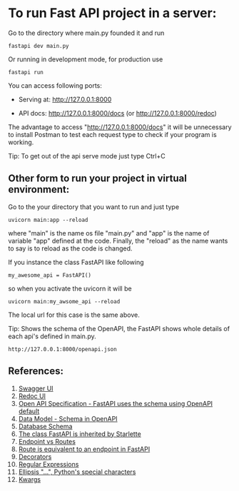 # To run Fast API project in a server:
Go to the directory where main.py founded it and run

    fastapi dev main.py

Or running in development mode, for production use

    fastapi run

You can access following ports:

- Serving at: http://127.0.0.1:8000

- API docs: http://127.0.0.1:8000/docs (or http://127.0.0.1:8000/redoc)

The advantage to access "http://127.0.0.1:8000/docs" it will be unnecessary to install Postman to test each request type to check if your program is working.

Tip: To get out of the api serve mode just type Ctrl+C

## Other form to run your project in virtual environment:
Go to the your directory that you want to run and just type

    uvicorn main:app --reload

where "main" is the name os file "main.py" and "app" is the name of variable "app" defined at the code. Finally, the "reload" as the name wants to say is to reload as the code is changed.

If you instance the class FastAPI like following

    my_awesome_api = FastAPI()

so when you activate the uvicorn it will be

    uvicorn main:my_awsome_api --reload

The local url for this case is the same above.

Tip: Shows the schema of the OpenAPI, the FastAPI shows whole details of each api's defined in main.py.

    http://127.0.0.1:8000/openapi.json

## References:

1. [Swagger UI][1]
2. [Redoc UI][2]
3. [Open API Specification - FastAPI uses the schema using OpenAPI default][3]
4. [Data Model - Schema in OpenAPI][4]
5. [Database Schema][5]
6. [The class FastAPI is inherited by Starlette][4]
7. [Endpoint vs Routes][7]
8. [Route is equivalent to an endpoint in FastAPI][8]
9. [Decorators][9]
10. [Regular Expressions][10]
11. [Ellipsis "...", Python's special characters][11]
12. [Kwargs][12]

[1]: https://github.com/swagger-api/swagger-ui

[2]: https://github.com/Redocly/redoc

[3]: https://github.com/OAI/OpenAPI-Specification

[4]: https://swagger.io/docs/specification/data-models/

[5]: https://en.wikipedia.org/wiki/Database_schema

[6]: https://www.starlette.io/

[7]: https://danaepp.com/endpoints-vs-routes

[8]: https://fastapi.tiangolo.com/pt/tutorial/first-steps/#rota

[9]: https://www.geeksforgeeks.org/decorators-in-python/

[10]: https://www.w3schools.com/python/python_regex.asp

[11]: https://docs.python.org/3/library/constants.html#Ellipsis

[12]: https://github.com/HelloWounderworld/Review-Python/blob/main/Revisao-Udemy/secao04-Python-Intermediario-Funcoes-Dicionario-Modulos-Programcao-Funcional-e-mais/README.md#aula-32---empacotamento-e-desempacotamento-de-dicion%C3%A1rios--args-e-kwargs
